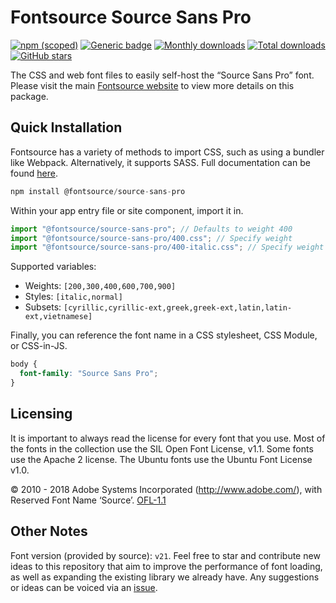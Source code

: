 # Fontsource Source Sans Pro

[![npm (scoped)](https://img.shields.io/npm/v/@fontsource/source-sans-pro?color=brightgreen)](https://www.npmjs.com/package/@fontsource/source-sans-pro) [![Generic badge](https://img.shields.io/badge/fontsource-passing-brightgreen)](https://github.com/fontsource/fontsource) [![Monthly downloads](https://badgen.net/npm/dm/@fontsource/source-sans-pro)](https://github.com/fontsource/fontsource) [![Total downloads](https://badgen.net/npm/dt/@fontsource/source-sans-pro)](https://github.com/fontsource/fontsource) [![GitHub stars](https://img.shields.io/github/stars/fontsource/fontsource.svg?style=social&label=Star)](https://github.com/fontsource/fontsource/stargazers)

The CSS and web font files to easily self-host the “Source Sans Pro” font. Please visit the main [Fontsource website](https://fontsource.org/fonts/source-sans-pro) to view more details on this package.

## Quick Installation

Fontsource has a variety of methods to import CSS, such as using a bundler like Webpack. Alternatively, it supports SASS. Full documentation can be found [here](https://fontsource.org/docs/getting-started/introduction).

```javascript
npm install @fontsource/source-sans-pro
```

Within your app entry file or site component, import it in.

```javascript
import "@fontsource/source-sans-pro"; // Defaults to weight 400
import "@fontsource/source-sans-pro/400.css"; // Specify weight
import "@fontsource/source-sans-pro/400-italic.css"; // Specify weight and style

```

Supported variables:
- Weights: `[200,300,400,600,700,900]`
- Styles: `[italic,normal]`
- Subsets: `[cyrillic,cyrillic-ext,greek,greek-ext,latin,latin-ext,vietnamese]`

Finally, you can reference the font name in a CSS stylesheet, CSS Module, or CSS-in-JS.

```css
body {
  font-family: "Source Sans Pro";
}
```

## Licensing
It is important to always read the license for every font that you use.
Most of the fonts in the collection use the SIL Open Font License, v1.1. Some fonts use the Apache 2 license. The Ubuntu fonts use the Ubuntu Font License v1.0.

© 2010 - 2018 Adobe Systems Incorporated (http://www.adobe.com/), with Reserved Font Name ‘Source’.
[OFL-1.1](http://scripts.sil.org/OFL)

## Other Notes
Font version (provided by source): `v21`.
Feel free to star and contribute new ideas to this repository that aim to improve the performance of font loading, as well as expanding the existing library we already have. Any suggestions or ideas can be voiced via an [issue](https://github.com/fontsource/fontsource/issues).